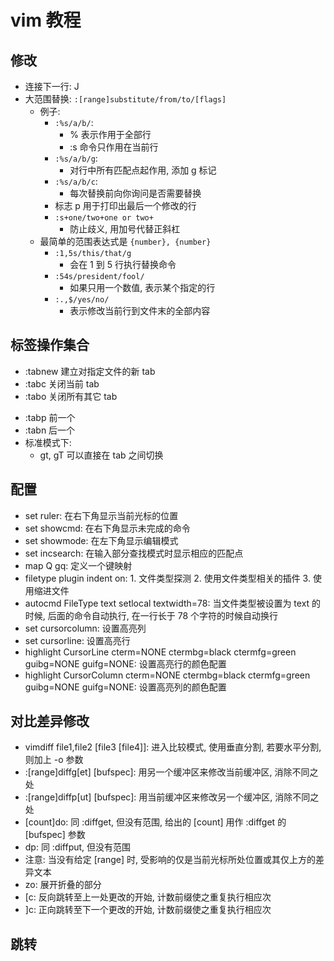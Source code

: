 # vim 教程

## 修改
* 连接下一行: J
* 大范围替换:
    `:[range]substitute/from/to/[flags]`
    * 例子:
        * `:%s/a/b/`:
            * % 表示作用于全部行
            * :s 命令只作用在当前行
        * `:%s/a/b/g`:
            * 对行中所有匹配点起作用, 添加 g 标记
        * `:%s/a/b/c`:
            * 每次替换前向你询问是否需要替换
        * 标志 p 用于打印出最后一个修改的行
        * `:s+one/two+one or two+`
            * 防止歧义, 用加号代替正斜杠
    * 最简单的范围表达式是 `{number}, {number}`
        * `:1,5s/this/that/g`
            * 会在 1 到 5 行执行替换命令
        * `:54s/president/fool/`
            * 如果只用一个数值, 表示某个指定的行
        * `:.,$/yes/no/`
            * 表示修改当前行到文件末的全部内容

## 标签操作集合
* :tabnew 建立对指定文件的新 tab
* :tabc 关闭当前 tab
* :tabo 关闭所有其它 tab
- :tabp 前一个
- :tabn 后一个
- 标准模式下:
    - gt, gT 可以直接在 tab 之间切换

## 配置
* set ruler: 在右下角显示当前光标的位置
* set showcmd: 在右下角显示未完成的命令
* set showmode: 在左下角显示编辑模式
* set incsearch: 在输入部分查找模式时显示相应的匹配点
* map Q gq: 定义一个键映射
* filetype plugin indent on: 1. 文件类型探测 2. 使用文件类型相关的插件 3. 使用缩进文件
* autocmd FileType text setlocal textwidth=78: 当文件类型被设置为 text 的时候, 后面的命令自动执行, 在一行长于 78 个字符的时候自动换行
* set cursorcolumn: 设置高亮列
* set cursorline: 设置高亮行
* highlight CursorLine   cterm=NONE ctermbg=black ctermfg=green guibg=NONE guifg=NONE: 设置高亮行的颜色配置
* highlight CursorColumn cterm=NONE ctermbg=black ctermfg=green guibg=NONE guifg=NONE: 设置高亮列的颜色配置

## 对比差异修改
* vimdiff file1,file2 [file3 \[file4\]]: 进入比较模式, 使用垂直分割, 若要水平分割, 则加上 -o 参数
* :\[range\]diffg\[et\] \[bufspec\]: 用另一个缓冲区来修改当前缓冲区, 消除不同之处
* :\[range\]diffp\[ut\] \[bufspec\]: 用当前缓冲区来修改另一个缓冲区, 消除不同之处
* \[count\]do: 同 :diffget, 但没有范围, 给出的 \[count\] 用作 :diffget 的 \[bufspec\] 参数
* dp: 同 :diffput, 但没有范围
* 注意: 当没有给定 \[range\] 时, 受影响的仅是当前光标所处位置或其仅上方的差异文本
* zo: 展开折叠的部分
* [c: 反向跳转至上一处更改的开始, 计数前缀使之重复执行相应次
* ]c: 正向跳转至下一个更改的开始, 计数前缀使之重复执行相应次

## 跳转

